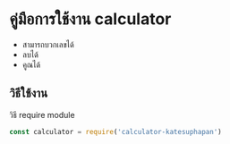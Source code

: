 # คู่มือการใช้งาน calculator

- สามารถบวกเลขได้
- ลบได้
- คูณได้

## วิธีใช้งาน

วิธี require module
```js
const calculator = require('calculator-katesuphapan')
```